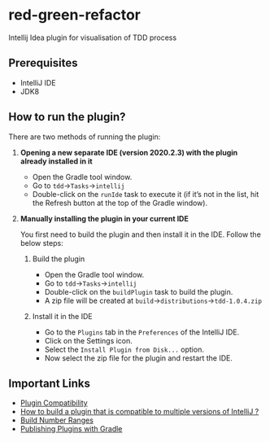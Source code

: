# red-green-refactor
Intellij Idea plugin for visualisation of TDD process

## Prerequisites
- IntelliJ IDE
- JDK8

## How to run the plugin?
There are two methods of running the plugin:

1. **Opening a new separate IDE (version 2020.2.3) with the plugin already installed in it**

    - Open the Gradle tool window.
    - Go to `tdd`&rarr;`Tasks`&rarr;`intellij`
    - Double-click on the `runIde` task to execute it (if it’s not in the list, hit the Refresh button at the top of the Gradle window).

2. **Manually installing the plugin in your current IDE**  
   
    You first need to build the plugin and then install it in the IDE. Follow the below steps: 

    1. Build the plugin
        - Open the Gradle tool window.
        - Go to `tdd`&rarr;`Tasks`&rarr;`intellij`
        - Double-click on the `buildPlugin` task to build the plugin.
        - A zip file will be created at `build`&rarr;`distributions`&rarr;`tdd-1.0.4.zip`

    2. Install it in the IDE
        - Go to the `Plugins` tab in the `Preferences` of the IntelliJ IDE.
        - Click on the Settings icon.
        - Select the `Install Plugin from Disk...` option.
        - Now select the zip file for the plugin and restart the IDE.

## Important Links
- [Plugin Compatibility](https://jetbrains.org/intellij/sdk/docs/basics/getting_started/plugin_compatibility.html)
- [How to build a plugin that is compatible to multiple versions of IntelliJ ?](https://intellij-support.jetbrains.com/hc/en-us/community/posts/360000620084-how-to-build-a-plugin-that-is-compatible-to-multiple-versions-of-IntelliJ-)
- [Build Number Ranges](https://jetbrains.org/intellij/sdk/docs/basics/getting_started/build_number_ranges.html)
- [Publishing Plugins with Gradle](https://jetbrains.org/intellij/sdk/docs/tutorials/build_system/deployment.html)
